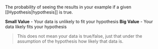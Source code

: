 The probability of seeing the results in your example if a given [[Hypothesis|hypothesis]] is true.

**Small Value** - Your data is unlikely to fit your hypothesis
**Big Value** - Your data likely fits your hypothesis

> This does not mean your data is true/false, just that under the assumption of the hypothesis how likely that data is.